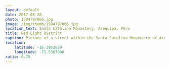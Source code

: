 ```yaml
---
layout: default
date: 2017-08-26
photo: 1504797066.jpg
image: /img/thumb/1504797066.jpg
location_text: Santa Catalina Monastery, Arequipa, Peru
title: Red Light District
caption: Picture of a street within the Santa Catalina Monastery of Arequipa. By the way, this convent is still active but with significant less nuns living there, 60 nowadays where it used to be 170 a century ago!
location:
    latitude: -16.3952829
    longitude: -71.5367908
ratio: 0.75
---
```

